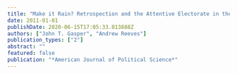 ```yaml
---
title: "Make it Rain? Retrospection and the Attentive Electorate in the Context of Natural Disasters"
date: 2011-01-01
publishDate: 2020-06-15T17:05:33.013888Z
authors: ["John T. Gasper", "Andrew Reeves"]
publication_types: ["2"]
abstract: ""
featured: false
publication: "*American Journal of Political Science*"
---
```


